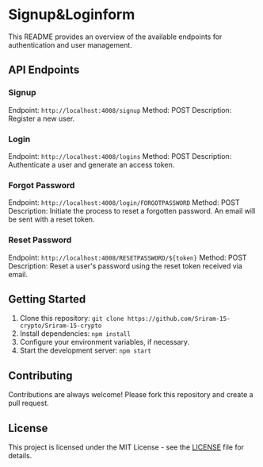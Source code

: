 # Signup&Loginform

 This README provides an overview of the available endpoints for authentication and user management.

## API Endpoints

### Signup
Endpoint: `http://localhost:4008/signup`
Method: POST
Description: Register a new user.

### Login
Endpoint: `http://localhost:4008/logins`
Method: POST
Description: Authenticate a user and generate an access token.

### Forgot Password
Endpoint: `http://localhost:4008/login/FORGOTPASSWORD`
Method: POST
Description: Initiate the process to reset a forgotten password. An email will be sent with a reset token.

### Reset Password
Endpoint: `http://localhost:4008/RESETPASSWORD/${token}`
Method: POST
Description: Reset a user's password using the reset token received via email.

## Getting Started

1. Clone this repository: `git clone https://github.com/Sriram-15-crypto/Sriram-15-crypto`
2. Install dependencies: `npm install`
3. Configure your environment variables, if necessary.
4. Start the development server: `npm start`

## Contributing

Contributions are always welcome! Please fork this repository and create a pull request.

## License

This project is licensed under the MIT License - see the [LICENSE](LICENSE) file for details.
